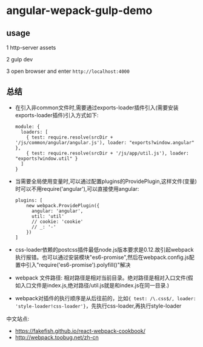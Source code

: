 # angular-wepack-gulp-demo

## usage

1 http-server assets

2 gulp dev

3 open browser and enter `http://localhost:4000`

## 总结

- 在引入非common文件时,需要通过exports-loader插件引入(需要安装exports-loader插件)引入方式如下:

    ```
    module: {
      loaders: [
        { test: require.resolve(srcDir + '/js/common/angular/angular.js'), loader: "exports?window.angular" },
        { test: require.resolve(srcDir + '/js/app/util.js'), loader: "exports?window.util" }
      ]
    }
    ```
    
- 当需要全局使用变量时,可以通过配置plugins的ProvidePlugin,这样文件(变量)时可以不用require('angular'),可以直接使用angular:

    ```
    plugins: [
        new webpack.ProvidePlugin({
          angular: 'angular',
          util: 'util'
          // cookie: 'cookie'
          // _: '-'
        })
    ]
    ```

- css-loader依赖的postcss插件最低node.js版本要求是0.12.故引起webpack执行报错。也可以通过安装模块"es6-promise",然后在webpack.config.js配置中引入"require('es6-promise').polyfill()"解决
    
- webpack 文件路径:  相对路径是相对当前目录。绝对路径是相对入口文件(假如入口文件是index.js,绝对路径/util.js就是和index.js在同一目录.)

- webpack对插件的执行顺序是从后往前的，比如`{ test: /\.css$/, loader: 'style-loader!css-loader'}`，先执行css-loader,再执行style-loader


中文站点:
- https://fakefish.github.io/react-webpack-cookbook/
- http://webpack.toobug.net/zh-cn
